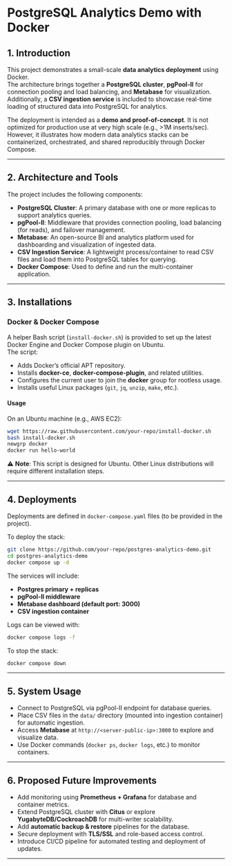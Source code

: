 # PostgreSQL Analytics Demo with Docker

## 1. Introduction
This project demonstrates a small-scale **data analytics deployment** using Docker.  
The architecture brings together a **PostgreSQL cluster**, **pgPool-II** for connection pooling and load balancing, and **Metabase** for visualization.  
Additionally, a **CSV ingestion service** is included to showcase real-time loading of structured data into PostgreSQL for analytics.  

The deployment is intended as a **demo and proof-of-concept**. It is not optimized for production use at very high scale (e.g., >1M inserts/sec). However, it illustrates how modern data analytics stacks can be containerized, orchestrated, and shared reproducibly through Docker Compose.

---

## 2. Architecture and Tools
The project includes the following components:
- **PostgreSQL Cluster**: A primary database with one or more replicas to support analytics queries.
- **pgPool-II**: Middleware that provides connection pooling, load balancing (for reads), and failover management.
- **Metabase**: An open-source BI and analytics platform used for dashboarding and visualization of ingested data.
- **CSV Ingestion Service**: A lightweight process/container to read CSV files and load them into PostgreSQL tables for querying.
- **Docker Compose**: Used to define and run the multi-container application.

---

## 3. Installations
### Docker & Docker Compose
A helper Bash script (`install-docker.sh`) is provided to set up the latest Docker Engine and Docker Compose plugin on Ubuntu.  
The script:
- Adds Docker’s official APT repository.  
- Installs **docker-ce**, **docker-compose-plugin**, and related utilities.  
- Configures the current user to join the **docker** group for rootless usage.  
- Installs useful Linux packages (`git`, `jq`, `unzip`, `make`, etc.).  

#### Usage
On an Ubuntu machine (e.g., AWS EC2):
```bash
wget https://raw.githubusercontent.com/your-repo/install-docker.sh
bash install-docker.sh
newgrp docker
docker run hello-world
```

⚠️ **Note**: This script is designed for Ubuntu. Other Linux distributions will require different installation steps.

---

## 4. Deployments
Deployments are defined in `docker-compose.yaml` files (to be provided in the project).  

To deploy the stack:
```bash
git clone https://github.com/your-repo/postgres-analytics-demo.git
cd postgres-analytics-demo
docker compose up -d
```

The services will include:
- **Postgres primary + replicas**
- **pgPool-II middleware**
- **Metabase dashboard (default port: 3000)**
- **CSV ingestion container**

Logs can be viewed with:
```bash
docker compose logs -f
```

To stop the stack:
```bash
docker compose down
```

---

## 5. System Usage
- Connect to PostgreSQL via pgPool-II endpoint for database queries.  
- Place CSV files in the `data/` directory (mounted into ingestion container) for automatic ingestion.  
- Access **Metabase** at `http://<server-public-ip>:3000` to explore and visualize data.  
- Use Docker commands (`docker ps`, `docker logs`, etc.) to monitor containers.

---

## 6. Proposed Future Improvements
- Add monitoring using **Prometheus + Grafana** for database and container metrics.  
- Extend PostgreSQL cluster with **Citus** or explore **YugabyteDB/CockroachDB** for multi-writer scalability.  
- Add **automatic backup & restore** pipelines for the database.  
- Secure deployment with **TLS/SSL** and role-based access control.  
- Introduce CI/CD pipeline for automated testing and deployment of updates.  

---
